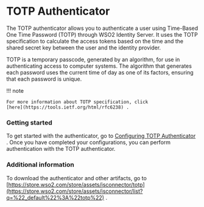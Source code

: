 # TOTP Authenticator

The TOTP authenticator allows you to authenticate a user using
Time-Based One Time Password (TOTP) through WSO2 Identity Server. It
uses the TOTP specification to calculate the access tokens based on the
time and the shared secret key between the user and the identity
provider.

TOTP is a temporary passcode, generated by an algorithm, for use in
authenticating access to computer systems. The algorithm that generates
each password uses the current time of day as one of its factors,
ensuring that each password is unique.

!!! note
    
    For more information about TOTP specification, click
    [here](https://tools.ietf.org/html/rfc6238) .
    

  

### Getting started

To get started with the authenticator, go to [Configuring
TOTP Authenticator](https://docs.wso2.com/display/ISCONNECTORS/Configuring+TOTP+Authenticator)
. Once you have completed your configurations, you can perform
authentication with the TOTP authenticator.

### Additional information

To download the authenticator and other artifacts, go to
[https://store.wso2.com/store/assets/isconnector/totp](https://store.wso2.com/store/assets/isconnector/list?q=%22_default%22%3A%22totp%22)
.

  
